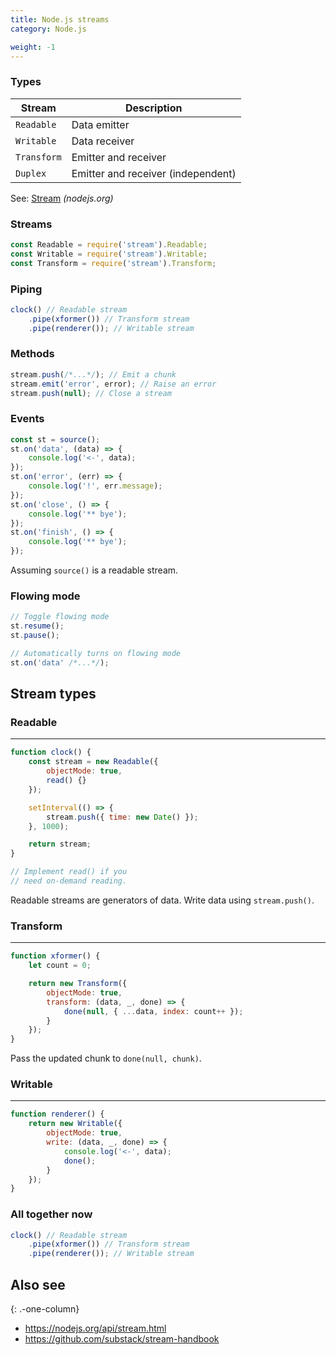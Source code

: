 ```yaml
---
title: Node.js streams
category: Node.js

weight: -1
---
```


### Types

| Stream      | Description                        |
| ----------- | ---------------------------------- |
| `Readable`  | Data emitter                       |
| `Writable`  | Data receiver                      |
| `Transform` | Emitter and receiver               |
| `Duplex`    | Emitter and receiver (independent) |

See: [Stream](https://nodejs.org/api/stream.html#stream_stream) _(nodejs.org)_

### Streams

```js
const Readable = require('stream').Readable;
const Writable = require('stream').Writable;
const Transform = require('stream').Transform;
```

### Piping

```js
clock() // Readable stream
    .pipe(xformer()) // Transform stream
    .pipe(renderer()); // Writable stream
```

### Methods

```js
stream.push(/*...*/); // Emit a chunk
stream.emit('error', error); // Raise an error
stream.push(null); // Close a stream
```

### Events

```js
const st = source();
st.on('data', (data) => {
    console.log('<-', data);
});
st.on('error', (err) => {
    console.log('!', err.message);
});
st.on('close', () => {
    console.log('** bye');
});
st.on('finish', () => {
    console.log('** bye');
});
```

Assuming `source()` is a readable stream.

### Flowing mode

```js
// Toggle flowing mode
st.resume();
st.pause();
```

```js
// Automatically turns on flowing mode
st.on('data' /*...*/);
```

## Stream types

### Readable

---

```js
function clock() {
    const stream = new Readable({
        objectMode: true,
        read() {}
    });

    setInterval(() => {
        stream.push({ time: new Date() });
    }, 1000);

    return stream;
}

// Implement read() if you
// need on-demand reading.
```

Readable streams are generators of data. Write data using `stream.push()`.

### Transform

---

```js
function xformer() {
    let count = 0;

    return new Transform({
        objectMode: true,
        transform: (data, _, done) => {
            done(null, { ...data, index: count++ });
        }
    });
}
```

Pass the updated chunk to `done(null, chunk)`.

### Writable

---

```js
function renderer() {
    return new Writable({
        objectMode: true,
        write: (data, _, done) => {
            console.log('<-', data);
            done();
        }
    });
}
```

### All together now

```js
clock() // Readable stream
    .pipe(xformer()) // Transform stream
    .pipe(renderer()); // Writable stream
```

## Also see

{: .-one-column}

-   <https://nodejs.org/api/stream.html>
-   <https://github.com/substack/stream-handbook>
